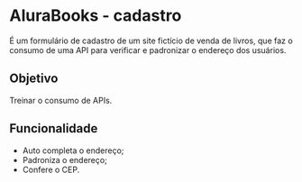 # AluraBooks - cadastro

É um formulário de cadastro de um site fictício de venda de livros, que faz o consumo de uma API para verificar e padronizar o endereço dos usuários.

## Objetivo

Treinar o consumo de APIs.

## Funcionalidade

- Auto completa o endereço;
- Padroniza o endereço;
- Confere o CEP.
